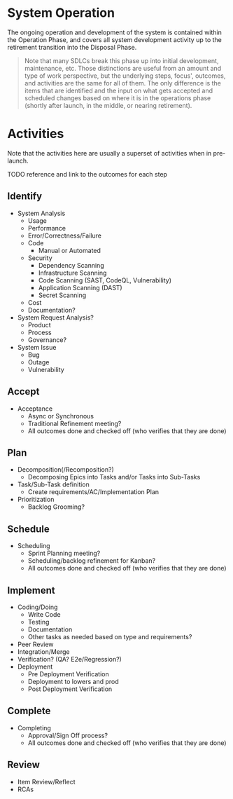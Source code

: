 # System Operation
The ongoing operation and development of the system is contained within the Operation Phase, and covers all system development activity up to the retirement transition into the Disposal Phase.

> Note that many SDLCs break this phase up into initial development, maintenance, etc. Those distinctions are useful from an amount and type of work perspective, but the underlying steps, focus', outcomes, and activities are the same for all of them. The only difference is the items that are identified and the input on what gets accepted and scheduled changes based on where it is in the operations phase (shortly after launch, in the middle, or nearing retirement).

# Activities
Note that the activities here are usually a superset of activities when in pre-launch.

TODO reference and link to the outcomes for each step

## Identify
* System Analysis
    * Usage
    * Performance
    * Error/Correctness/Failure
    * Code
        * Manual or Automated
    * Security
        * Dependency Scanning
        * Infrastructure Scanning
        * Code Scanning (SAST, CodeQL, Vulnerability)
        * Application Scanning (DAST)
        * Secret Scanning
    * Cost
    * Documentation?
* System Request Analysis?
    * Product
    * Process
    * Governance?
* System Issue
    * Bug
    * Outage
    * Vulnerability

## Accept
* Acceptance
    * Async or Synchronous
    * Traditional Refinement meeting?
    * All outcomes done and checked off (who verifies that they are done)

## Plan
* Decomposition(/Recomposition?)
    * Decomposing Epics into Tasks and/or Tasks into Sub-Tasks
* Task/Sub-Task definition
    * Create requirements/AC/Implementation Plan
* Prioritization
    * Backlog Grooming?

## Schedule
* Scheduling
    * Sprint Planning meeting?
    * Scheduling/backlog refinement for Kanban?
    * All outcomes done and checked off (who verifies that they are done)

## Implement
* Coding/Doing
    * Write Code
    * Testing
    * Documentation
    * Other tasks as needed based on type and requirements?
* Peer Review
* Integration/Merge
* Verification? (QA? E2e/Regression?)
* Deployment
    * Pre Deployment Verification
    * Deployment to lowers and prod
    * Post Deployment Verification

## Complete
* Completing
    * Approval/Sign Off process?
    * All outcomes done and checked off (who verifies that they are done)

## Review
* Item Review/Reflect
* RCAs
